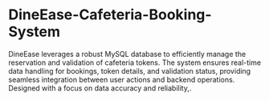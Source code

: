 # DineEase-Cafeteria-Booking-System
DineEase leverages a robust MySQL database to efficiently manage the reservation and validation of cafeteria tokens. The system ensures real-time data handling for bookings, token details, and validation status, providing seamless integration between user actions and backend operations. Designed with a focus on data accuracy and reliability,.
